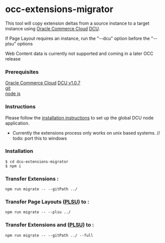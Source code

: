 # occ-extensions-migrator

This tool will copy extension deltas from a source instance to a target instance
using [Oracle Commerce Cloud](https://cloud.oracle.com/en_US/commerce-cloud "Oracle Commerce Cloud") [DCU](https://docs.oracle.com/cd/E97801_01/Cloud.18C/ExtendingCC/html/s4305usethedesigncodeutility01.htm "Use the Design Code Utility").

If Page Layout requires an instance, run the "--dcu" option before the "--plsu" options

Web Content data is currently not supported and coming in a later OCC release

### Prerequisites
[Oracle Commerce Cloud](https://cloud.oracle.com/en_US/commerce-cloud "Oracle Commerce Cloud") [DCU v1.0.7](https://docs.oracle.com/cd/E97801_01/Cloud.18C/ExtendingCC/html/s4305usethedesigncodeutility01.html "Use the Design Code Utility")  
[git](https://git-scm.com/downloads "download git")  
[node js](https://nodejs.org/en/ "Node JS")


### Instructions
Please follow the [installation instructions](https://docs.oracle.com/cd/E97801_01/Cloud.18C/ExtendingCC/html/s4305downloadandinstallthedesigncodeu01.html "install Design and Code Utility") to set up the global DCU node application.
* Currently the extensions process only works on unix based systems.
// todo: port this to windows


### Installation
```
$ cd dcu-extensions-migrator
$ npm i
```

### Transfer Extensions :
```
npm run migrate -- --gitPath ../
```

### Transfer Page Layouts ([PLSU](https://docs.oracle.com/cd/E97801_01/Cloud.18C/ExtendingCC/html/s4305usetheplsuutility01.html "Page Layout Synchronization Utility")) to :
```
npm run migrate -- --plsu ../
```

### Transfer Extensions and ([PLSU](https://docs.oracle.com/cd/E97801_01/Cloud.18C/ExtendingCC/html/s4305usetheplsuutility01.html "Page Layout Synchronization Utility")) to :
```
npm run migrate -- --gitPath ../ --full
```
